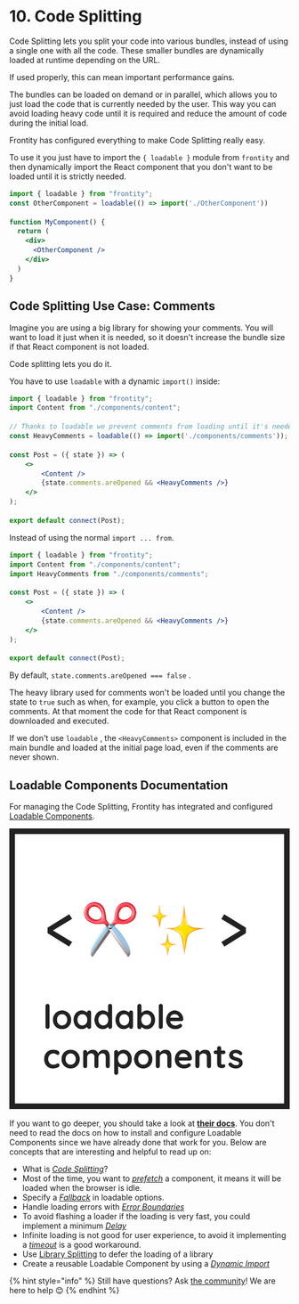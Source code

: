# 10. Code Splitting

Code Splitting lets you split your code into various bundles, instead of using a single one with all the code. These smaller bundles are dynamically loaded at runtime depending on the URL.

If used properly, this can mean important performance gains.

The bundles can be loaded on demand or in parallel, which allows you to just load the code that is currently needed by the user. This way you can avoid loading heavy code until it is required and reduce the amount of code during the initial load.

Frontity has configured everything to make Code Splitting really easy.

To use it you just have to import the `{ loadable }` module from `frontity` and then dynamically import the React component that you don't want to be loaded until it is strictly needed.

```jsx
import { loadable } from "frontity";
const OtherComponent = loadable(() => import('./OtherComponent'))

function MyComponent() {
  return (
    <div>
      <OtherComponent />
    </div>
  )
}
```

## Code Splitting Use Case: Comments

Imagine you are using a big library for showing your comments. You will want to load it just when it is needed, so it doesn't increase the bundle size if that React component is not loaded.

Code splitting lets you do it.

You have to use `loadable` with a dynamic `import()` inside:

```jsx
import { loadable } from "frontity";
import Content from "./components/content";

// Thanks to loadable we prevent comments from loading until it's needed.
const HeavyComments = loadable(() => import('./components/comments'));

const Post = ({ state }) => (
    <>
        <Content />
        {state.comments.areOpened && <HeavyComments />}
    </>
);

export default connect(Post);
```

Instead of using the normal `import ... from`.

```jsx
import { loadable } from "frontity";
import Content from "./components/content";
import HeavyComments from "./components/comments";

const Post = ({ state }) => (
    <>
        <Content />
        {state.comments.areOpened && <HeavyComments />}
    </>
);

export default connect(Post);
```

By default, `state.comments.areOpened === false` .

The heavy library used for comments won't be loaded until you change the state to `true` such as when, for example, you click a button to open the comments. At that moment the code for that React component is downloaded and executed.

If we don't use `loadable` , the `<HeavyComments>` component is included in the main bundle and loaded at the initial page load, even if the comments are never shown.

## Loadable Components Documentation

For managing the Code Splitting, Frontity has integrated and configured [Loadable Components](https://www.smooth-code.com/open-source/loadable-components/docs/code-splitting/).

[![loadable components](../.gitbook/assets/loadable-components%20%281%29%20%281%29.png)](https://loadable-components.com/docs/getting-started/)

If you want to go deeper, you should take a look at [**their docs**](https://loadable-components.com/docs/getting-started/). You don't need to read the docs on how to install and configure Loadable Components since we have already done that work for you. Below are concepts that are interesting and helpful to read up on:

* What is [_Code Splitting_](https://loadable-components.com/docs/code-splitting/)?
* Most of the time, you want to [_prefetch_](https://loadable-components.com/docs/prefetching/) a component, it means it will be loaded when the browser is idle. 
* Specify a [_Fallback_](https://loadable-components.com/docs/fallback/) in loadable options. 
* Handle loading errors with [_Error Boundaries_](https://www.smooth-code.com/open-source/loadable-components/docs/error-boundaries)
* To avoid flashing a loader if the loading is very fast, you could implement a minimum [_Delay_](https://www.smooth-code.com/open-source/loadable-components/docs/delay/)
* Infinite loading is not good for user experience, to avoid it implementing a [_timeout_](https://www.smooth-code.com/open-source/loadable-components/docs/timeout/) is a good workaround. 
* Use [Library Splitting](https://www.smooth-code.com/open-source/loadable-components/docs/library-splitting/) to defer the loading of a library
* Create a reusable Loadable Component by using a [_Dynamic Import_](https://www.smooth-code.com/open-source/loadable-components/docs/dynamic-import/)

{% hint style="info" %}
Still have questions? Ask [the community](https://community.frontity.org/)! We are here to help 😊
{% endhint %}

